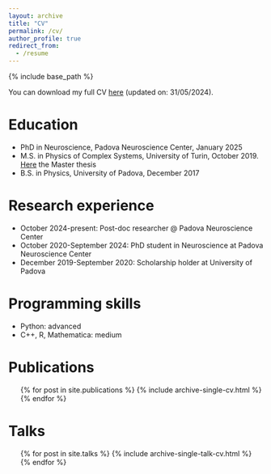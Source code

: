```yaml
---
layout: archive
title: "CV"
permalink: /cv/
author_profile: true
redirect_from:
  - /resume
---
```


{% include base_path %}

You can download my full CV [here](https://github.com/benedetta-mariani/benedetta-mariani.github.io/blob/master/files/CV_Mariani__Benedetta.pdf) (updated on: 31/05/2024).

Education
======
* PhD in Neuroscience, Padova Neuroscience Center, January 2025
* M.S. in Physics of Complex Systems, University of Turin, October 2019. [Here](https://github.com/benedetta-mariani/brain-criticality-project/blob/master/Master%20Thesis%20Benedetta%20Mariani.pdf) the Master thesis
* B.S. in Physics, University of Padova, December 2017

Research experience
======
* October 2024-present: Post-doc researcher @ Padova Neuroscience Center
* October 2020-September 2024: PhD student in Neuroscience at Padova Neuroscience Center
* December 2019-September 2020: Scholarship holder at University of Padova

Programming skills
======
* Python: advanced
* C++, R, Mathematica: medium

Publications
======
  <ul>{% for post in site.publications %}
    {% include archive-single-cv.html %}
  {% endfor %}</ul>
  
Talks
======
  <ul>{% for post in site.talks %}
    {% include archive-single-talk-cv.html %}
  {% endfor %}</ul>
